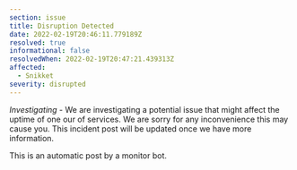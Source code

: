 ```yaml
---
section: issue
title: Disruption Detected
date: 2022-02-19T20:46:11.779189Z
resolved: true
informational: false
resolvedWhen: 2022-02-19T20:47:21.439313Z
affected:
  - Snikket
severity: disrupted
---
```

*Investigating* - We are investigating a potential issue that might affect the uptime of one our of services. We are sorry for any inconvenience this may cause you. This incident post will be updated once we have more information.

This is an automatic post by a monitor bot.
        